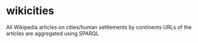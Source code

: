 # wikicities
All Wikipedia articles on cities/human settlements by continents
URLs of the articles are aggregated using SPARQL
